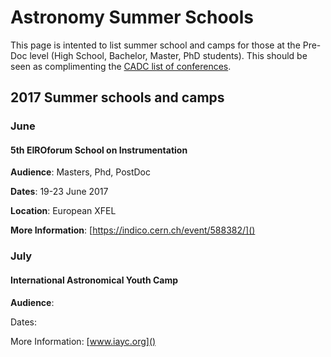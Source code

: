 # Astronomy Summer Schools

This page is intented to list summer school and camps for those at the Pre-Doc level (High School, Bachelor, Master, PhD students). This should be seen as complimenting the [CADC list of conferences](http://www.cadc-ccda.hia-iha.nrc-cnrc.gc.ca/en/meetings/).

## 2017 Summer schools and camps 

### June

#### 5th EIROforum School on Instrumentation

**Audience**: Masters, Phd, PostDoc

**Dates**: 19-23 June 2017

**Location**: European XFEL

**More Information**: [https://indico.cern.ch/event/588382/]()

### July

#### International Astronomical Youth Camp

**Audience**: 

Dates:


More Information: [www.iayc.org]()